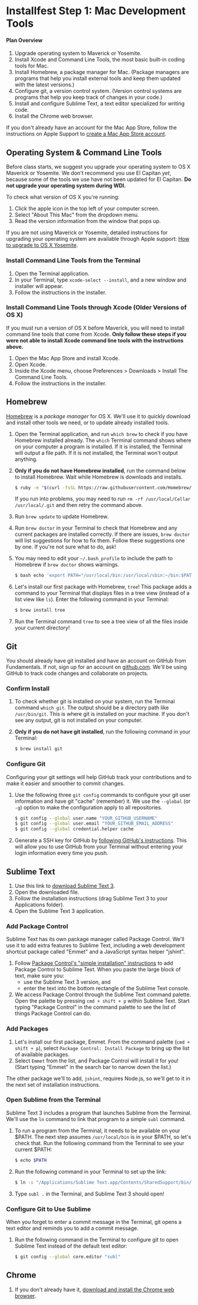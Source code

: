 # Installfest Step 1: Mac Development Tools

#### Plan Overview

1. Upgrade operating system to Maverick or Yosemite.   
1. Install Xcode and Command Line Tools, the most basic built-in coding tools for Mac.  
2. Install Homebrew, a package manager for Mac. (Package managers are programs that help you install external tools and keep them updated with the latest versions.)
3. Configure git, a version control system. (Version control systems are programs that help you keep track of changes in your code.)
4. Install and configure Sublime Text, a text editor specialized for writing code.
5. Install the Chrome web browser.

If you don't already have an account for the Mac App Store, follow the instructions on Apple Support to <a href="https://support.apple.com/kb/PH11499?locale=en_US" target="_blank">create a Mac App Store account</a>.

## Operating System & Command Line Tools

Before class starts, we suggest you upgrade your operating system to OS X Maverick or Yosemite. We don't recommend you use El Capitan *yet*, because some of the tools we use have not been updated for El Capitan. **Do not upgrade your operating system during WDI.**

To check what version of OS X you're running:

1. Click the apple icon in the top left of your computer screen.  
2. Select "About This Mac" from the dropdown menu.   
3. Read the version information from the window that pops up.

If you are not using Maverick or Yosemite, detailed instructions for upgrading your operating system are available through Apple support: <a href="https://www.apple.com/support/osx/upgrade" target="_blank">How to upgrade to OS X Yosemite</a>.

### Install Command Line Tools from the Terminal

1. Open the Terminal application.
2. In your Terminal, type `xcode-select --install`, and a new window and installer will appear.
3. Follow the instructions in the installer.

### Install Command Line Tools through Xcode (Older Versions of OS X)

If you must run a version of OS X before Maverick, you will need to install command line tools that come from Xcode. **Only follow these steps if you were not able to install Xcode command line tools with the instructions above.**

1. Open the Mac App Store and install Xcode.
1. Open Xcode.
1. Inside the Xcode menu, choose Preferences > Downloads > Install The Command Line Tools.
1. Follow the instructions in the installer.

## Homebrew

<a href="http://brew.sh" target="_blank">Homebrew</a> is a *package manager* for OS X. We'll use it to quickly download and install other tools we need, or to update already installed tools.

1. Open the Terminal application, and run `which brew` to check if you have Homebrew installed already. The `which` Terminal command shows where on your computer a program is installed. If it is installed, the Terminal will output a file path. If it is not installed, the Terminal won't output anything.

2. **Only if you do not have Homebrew installed**, run the command below to install Homebrew. Wait while Homebrew is downloads and installs.

	```bash
	$ ruby -e "$(curl -fsSL https://raw.githubusercontent.com/Homebrew/install/master/install)"
	```

	If you run into problems, you may need to run `rm -rf /usr/local/Cellar /usr/local/.git` and then retry the command above.

3. Run `brew update` to update Homebrew.

4. Run `brew doctor` in your Terminal to check that Homebrew and any current packages are installed correctly. If there are issues, `brew doctor` will list suggestions for how to fix them.  Follow these suggestions one by one. If you're not sure what to do, ask!

5. You may need to edit your `~/.bash_profile` to include the path to Homebrew if `brew doctor` shows warnings.

	```bash
	$ bash echo 'export PATH="/usr/local/bin:/usr/local/sbin:~/bin:$PATH"' >> ~/.bash_profile
	```

6. Let's install our first package with Homebrew, `tree`!  This package adds a command to your Terminal that displays files in a tree view (instead of a list view like `ls`).  Enter the following command in your Terminal:

	```bash
	$ brew install tree
	```

7. Run the Terminal command `tree` to see a tree view of all the files inside your current directory!

## Git

You should already have git installed and have an account on GitHub from Fundamentals. If not, sign up for an account on <a href="http://www.github.com" target="_blank">github.com</a>. We'll be using GitHub to track code changes and collaborate on projects.

### Confirm Install

1. To check whether git is installed on your system, run the Terminal command `which git`. The output should be a directory path like `/usr/bin/git`. This is where git is installed on your machine. If you don't see any output, git is not installed on your computer.

2. **Only if you do not have git installed**, run the following command in your Terminal:

	```bash
	$ brew install git
	```

### Configure Git

Configuring your git settings will help GitHub track your contributions and to make it easier and smoother to commit changes.

1. Use the following three `git config` commands to configure your git user information and have git "cache" (remember) it. We use the `--global` (or `-g`) option to make the configuration apply to all repositories.

	```bash
	$ git config --global user.name "YOUR_GITHUB_USERNAME"
	$ git config --global user.email "YOUR_GITHUB_EMAIL_ADDRESS"
	$ git config --global credential.helper cache
	```

2. Generate a SSH key for GitHub by <a href="https://help.github.com/articles/generating-ssh-keys" target="_blank">following GitHub's instructions</a>. This will allow you to use GitHub from your Terminal without entering your login information every time you push.

## Sublime Text

1. Use this link to <a href="http://c758482.r82.cf2.rackcdn.com/Sublime%20Text%20Build%203083.dmg" target="_blank">download Sublime Text 3</a>.
2. Open the downloaded file.
3. Follow the installation instructions (drag Sublime Text 3 to your Applications folder).
4. Open the Sublime Text 3 application.

### Add Package Control

Sublime Text has its own package manager called Package Control. We'll use it to add extra features to Sublime Text, including a web development shortcut package called "Emmet" and a JavaScript syntax helper "jshint".

1. Follow <a href="https://packagecontrol.io/installation" target="_blank">Package Control's "simple installation" instructions</a> to add Package Control to Sublime Text. When you paste the large block of text, make sure you:
	* use the Sublime Text 3 version, and   
	* enter the text into the bottom rectangle of the Sublime Text console.
2. We access Package Control through the Sublime Text command palette. Open the palette by pressing `cmd + shift + p` within Sublime Text. Start typing "Package Control" in the command palette to see the list of things Package Control can do.

### Add Packages

1. Let's install our first package, Emmet. From the command palette (`cmd + shift + p`), select `Package Control: Install Package` to bring up the list of available packages.
2. Select `Emmet` from the list, and Package Control will install it for you! (Start typing "Emmet" in the search bar to narrow down the list.)

The other package we'll to add, `jshint`, requires Node.js, so we'll get to it in the next set of installation instructions.

### Open Sublime from the Terminal

Sublime Text 3 includes a program that launches Sublime from the Terminal. We'll use the `ln` command to link that program to a simple `subl` command.

1. To run a program from the Terminal, it needs to be available on your $PATH. The next step assumes `/usr/local/bin` is in your $PATH, so let's check that.  Run the following command from the Terminal to see your current $PATH:

	```bash
	$ echo $PATH
	```

2. Run the following command in your Terminal to set up the link:

	```bash
	$ ln -s "/Applications/Sublime Text.app/Contents/SharedSupport/bin/subl" /usr/local/bin/subl
	```

3. Type `subl .` in the Terminal, and Sublime Text 3 should open!

### Configure Git to Use Sublime

When you forget to enter a commit message in the Terminal, git opens a text editor and reminds you to add a commit message.

1. Run the following command in the Terminal to configure git to open Sublime Text instead of the default text editor:

	```bash
	$ git config --global core.editor "subl"
	```

## Chrome

1. If you don't already have it, <a href="https://support.google.com/chrome/answer/95346?hl=en" target="_blank">download and install the Chrome web browser</a>.
